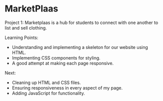 # MarketPlaas
Project 1: Marketplaas is a hub for students to connect with one another to list and sell clothing. 


Learning Points: 
- Understanding and implementing a skeleton for our website using HTML.
- Implementing CSS components for styling.
- A good attempt at making each page responsive. 

Next: 
- Cleaning up HTML and CSS files. 
- Ensuring responsiveness in every aspect of my page. 
- Adding JavaScript for functionality. 

